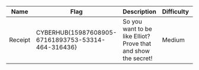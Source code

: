 Name|Flag|Description|Difficulty|Points
---|---|---|---|---
Receipt|CYBERHUB{15987608905-67161893753-53314-464-316436}|So you want to be like Elliot? Prove that and show the secret!|Medium|100
